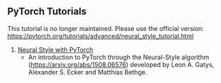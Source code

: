 PyTorch Tutorials
-----------------

This tutorial is no longer maintained. Please use the official version: https://pytorch.org/tutorials/advanced/neural_style_tutorial.html


1. [Neural Style with PyTorch](Neural_Style.ipynb)
   - An introduction to PyTorch through the Neural-Style algorithm (https://arxiv.org/abs/1508.06576) developed by Leon A. Gatys, Alexander S. Ecker and Matthias Bethge.
